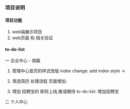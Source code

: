 ### 项目说明

#### 项目功能
1. web端展示项目
2. web页面 和 相关验证

#### to-do-list

一 企业中心 - 胡磊
1. 管理中心首页的样式改版
index change: add index style -> 

2. 筛选简历 处理流程 页面增加:

3. 增加 招聘宝的 即将上线,敬请期待
to-do-list: 增加招聘宝

二 个人中心